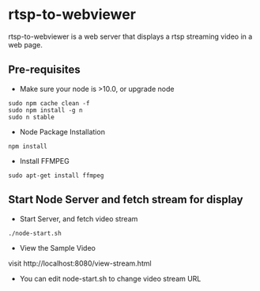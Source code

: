 # rtsp-to-webviewer

rtsp-to-webviewer is a web server that displays a rtsp streaming video in a web page.

## Pre-requisites

- Make sure your node is >10.0, or upgrade node

```
sudo npm cache clean -f
sudo npm install -g n
sudo n stable
```

- Node Package Installation

```
npm install
```

- Install FFMPEG

```
sudo apt-get install ffmpeg
```


## Start Node Server and fetch stream for display

- Start Server, and fetch video stream

```
./node-start.sh
```

- View the Sample Video

visit http://localhost:8080/view-stream.html

- You can edit node-start.sh to change video stream URL






